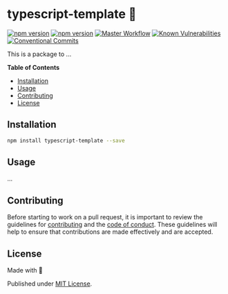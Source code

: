 # typescript-template 🚀

[![npm version][npm-version-src]][npm-version-href]
[![npm version][codecov-src]][codecov-href]
[![Master Workflow][workflow-src]][workflow-href]
[![Known Vulnerabilities][snyk-src]][snyk-href]
[![Conventional Commits][conventional-src]][conventional-href]

This is a package to ...

**Table of Contents**
- [Installation](#installation)
- [Usage](#usage)
- [Contributing](#contributing)
- [License](#license)

## Installation

```bash
npm install typescript-template --save
```

## Usage

...

## Contributing

Before starting to work on a pull request, it is important to review the guidelines for
[contributing](./CONTRIBUTING.md) and the [code of conduct](./CODE_OF_CONDUCT.md).
These guidelines will help to ensure that contributions are made effectively and are accepted.

## License

Made with 💚

Published under [MIT License](./LICENSE).

[npm-version-src]: https://badge.fury.io/js/typescript-template.svg
[npm-version-href]: https://npmjs.com/package/typescript-template
[codecov-src]: https://codecov.io/gh/Tada5hi/typescript-template/branch/master/graph/badge.svg?token=4KNSG8L13V
[codecov-href]: https://codecov.io/gh/Tada5hi/typescript-template
[workflow-src]: https://github.com/Tada5hi/typescript-template/workflows/CI/badge.svg
[workflow-href]: https://github.com/Tada5hi/typescript-template
[snyk-src]: https://snyk.io/test/github/Tada5hi/typescript-template/badge.svg?targetFile=package.json
[snyk-href]: https://snyk.io/test/github/Tada5hi/typescript-template?targetFile=package.json
[conventional-src]: https://img.shields.io/badge/Conventional%20Commits-1.0.0-%23FE5196?logo=conventionalcommits&logoColor=white
[conventional-href]: https://conventionalcommits.org
